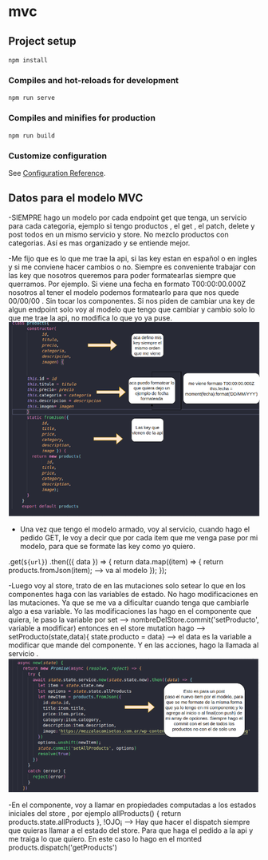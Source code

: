 # mvc

## Project setup
```
npm install
```

### Compiles and hot-reloads for development
```
npm run serve
```

### Compiles and minifies for production
```
npm run build
```

### Customize configuration
See [Configuration Reference](https://cli.vuejs.org/config/).


##  Datos para el modelo MVC

-SIEMPRE hago un modelo por cada endpoint get que tenga, un servicio para cada categoria, ejemplo si tengo productos , el get , el patch, delete y post todos en un mismo servicio y store. No mezclo productos con categorias. Así es mas organizado y se entiende mejor.

-Me fijo que es lo que me trae la api, si las key estan en español o en ingles y si me conviene hacer cambios o no. Siempre es conveniente trabajar con las key que nosotros queremos para poder formatearlas siempre que querramos. Por ejemplo. Si viene una fecha en formato T00:00:00.000Z nosotros al tener el modelo podemos formatearlo para que nos quede 00/00/00 . Sin tocar los componentes. 
Si nos piden de cambiar una key de algun endpoint solo voy al modelo que tengo que cambiar y cambio solo lo que me trae la api, no modifica lo que yo ya puse. 
![modelo](./src/assets/model.png)

- Una vez que tengo el modelo armado, voy al servicio, cuando hago el pedido GET, le voy a decir que por cada item que me venga pase por mi modelo, para que se formate las key como yo quiero. 

.get(`${url}`)
              .then(({ data }) => {
                return data.map((item) => {
                  return products.fromJson(item);  --> va al modelo
                });
              });


-Luego voy al store, trato de en las mutaciones solo setear lo que en los componentes haga con las variables de estado. No hago modificaciones en las mutaciones. Ya que se me va a dificultar cuando tenga que cambiarle algo a esa variable. Yo las modificaciones las hago en el componente que quiera, le paso la variable por set --> nombreDelStore.commit('setProducto', variable a modificar)
entonces en el store mutation hago --> setProducto(state,data){ state.producto = data} --> el data es la variable a modificar que mande del componente. 
Y en las acciones, hago la llamada al servicio .
![store](./src/assets/store.png)

-En el componente, voy a llamar en propiedades computadas a los estados iniciales del store , por ejemplo 
allProducts() {
                  return products.state.allProducts
            },
!OJO¡ --> Hay que hacer el dispatch siempre que quieras llamar a el estado del store. Para que haga el pedido a la api y me traiga lo que quiero. En este caso lo hago en el monted 
 products.dispatch('getProducts')